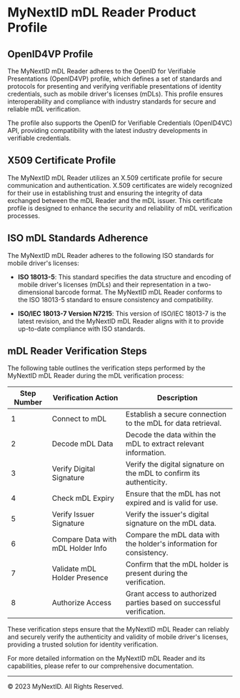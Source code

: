 # MyNextID mDL Reader Product Profile

## OpenID4VP Profile

The MyNextID mDL Reader adheres to the OpenID for Verifiable Presentations
(OpenID4VP) profile, which defines a set of standards and protocols for
presenting and verifying verifiable presentations of identity credentials, such
as mobile driver's licenses (mDLs). This profile ensures interoperability and
compliance with industry standards for secure and reliable mDL verification.

The profile also supports the OpenID for Verifiable Credentials (OpenID4VC) API,
providing compatibility with the latest industry developments in verifiable
credentials.

## X509 Certificate Profile

The MyNextID mDL Reader utilizes an X.509 certificate profile for secure
communication and authentication. X.509 certificates are widely recognized for
their use in establishing trust and ensuring the integrity of data exchanged
between the mDL Reader and the mDL issuer. This certificate profile is designed
to enhance the security and reliability of mDL verification processes.

## ISO mDL Standards Adherence

The MyNextID mDL Reader adheres to the following ISO standards for mobile
driver's licenses:

- **ISO 18013-5**: This standard specifies the data structure and encoding of
mobile driver's licenses (mDLs) and their representation in a two-dimensional
barcode format. The MyNextID mDL Reader conforms to the ISO 18013-5 standard to
ensure consistency and compatibility.

- **ISO/IEC 18013-7 Version N7215**: This version of ISO/IEC 18013-7 is the
latest revision, and the MyNextID mDL Reader aligns with it to provide
up-to-date compliance with ISO standards.

## mDL Reader Verification Steps

The following table outlines the verification steps performed by the MyNextID
mDL Reader during the mDL verification process:

| Step Number | Verification Action                | Description                                                      |
|-------------|-----------------------------------|------------------------------------------------------------------|
| 1           | Connect to mDL                    | Establish a secure connection to the mDL for data retrieval.     |
| 2           | Decode mDL Data                   | Decode the data within the mDL to extract relevant information.   |
| 3           | Verify Digital Signature          | Verify the digital signature on the mDL to confirm its authenticity. |
| 4           | Check mDL Expiry                  | Ensure that the mDL has not expired and is valid for use.        |
| 5           | Verify Issuer Signature           | Verify the issuer's digital signature on the mDL data.           |
| 6           | Compare Data with mDL Holder Info | Compare the mDL data with the holder's information for consistency. |
| 7           | Validate mDL Holder Presence      | Confirm that the mDL holder is present during the verification.  |
| 8           | Authorize Access                  | Grant access to authorized parties based on successful verification. |

These verification steps ensure that the MyNextID mDL Reader can reliably and
securely verify the authenticity and validity of mobile driver's licenses,
providing a trusted solution for identity verification.

For more detailed information on the MyNextID mDL Reader and its capabilities,
please refer to our comprehensive documentation.

---
© 2023 MyNextID. All Rights Reserved.
